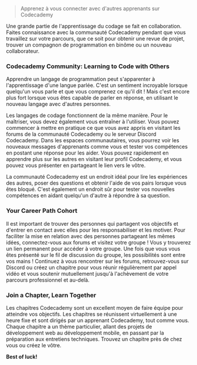 > Apprenez à vous connecter avec d'autres apprenants sur Codecademy

Une grande partie de l'apprentissage du codage se fait en collaboration. Faites connaissance avec la communauté Codecademy pendant que vous travaillez sur votre parcours, que ce soit pour obtenir une revue de projet, trouver un compagnon de programmation en binôme ou un nouveau collaborateur.

### Codecademy Community: Learning to Code with Others

Apprendre un langage de programmation peut s'apparenter à l'apprentissage d'une langue parlée. C'est un sentiment incroyable lorsque quelqu'un vous parle et que vous comprenez ce qu'il dit ! Mais c'est encore plus fort lorsque vous êtes capable de parler en réponse, en utilisant le nouveau langage avec d'autres personnes.

Les langages de codage fonctionnent de la même manière. Pour le maîtriser, vous devez également vous entraîner à l'utiliser. Vous pouvez commencer à mettre en pratique ce que vous avez appris en visitant les forums de la communauté Codecademy ou le serveur Discord Codecademy. Dans les espaces communautaires, vous pourrez voir les nouveaux messages d'apprenants comme vous et tester vos compétences en postant une réponse pour les aider. Vous pouvez rapidement en apprendre plus sur les autres en visitant leur profil Codecademy, et vous pouvez vous présenter en partageant le lien vers le vôtre.

La communauté Codecademy est un endroit idéal pour lire les expériences des autres, poser des questions et obtenir l'aide de vos pairs lorsque vous êtes bloqué. C'est également un endroit sûr pour tester vos nouvelles compétences en aidant quelqu'un d'autre à répondre à sa question.

### Your Career Path Cohort

Il est important de trouver des personnes qui partagent vos objectifs et d'entrer en contact avec elles pour les responsabiliser et les motiver. Pour faciliter la mise en relation avec des personnes partageant les mêmes idées, connectez-vous aux forums et visitez votre groupe ! Vous y trouverez un lien permanent pour accéder à votre groupe. Une fois que vous vous êtes présenté sur le fil de discussion du groupe, les possibilités sont entre vos mains ! Continuez à vous rencontrer sur les forums, retrouvez-vous sur Discord ou créez un chapitre pour vous réunir régulièrement par appel vidéo et vous soutenir mutuellement jusqu'à l'achèvement de votre parcours professionnel et au-delà.

### Join a Chapter, Learn Together

Les chapitres Codecademy sont un excellent moyen de faire équipe pour atteindre vos objectifs. Les chapitres se réunissent virtuellement à une heure fixe et sont dirigés par un apprenant Codecademy, tout comme vous. Chaque chapitre a un thème particulier, allant des projets de développement web au développement mobile, en passant par la préparation aux entretiens techniques. Trouvez un chapitre près de chez vous ou créez le vôtre.

**Best of luck!**
